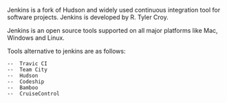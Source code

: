 Jenkins is a fork of Hudson and widely used continuous integration tool for software projects. Jenkins is developed by R. Tyler Croy.

Jenkins is an open source tools supported on all major platforms like Mac, Windows and Linux.

Tools alternative to jenkins are as follows:

    --  Travic CI
    --  Team City
    --  Hudson
    --  Codeship
    --  Bamboo
    --  CruiseControl


